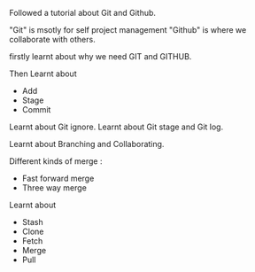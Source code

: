 Followed a tutorial about Git and Github.

"Git" is msotly for self project management
"Github" is where we collaborate with others.

firstly learnt about why we need GIT and GITHUB.

Then Learnt about
- Add
- Stage
- Commit

Learnt about Git ignore.
Learnt about Git stage and Git log.

Learnt about Branching and Collaborating.

Different kinds of merge :
- Fast forward merge
- Three way merge

Learnt about
- Stash
- Clone
- Fetch
- Merge
- Pull